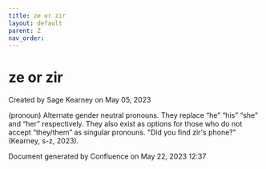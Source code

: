 ```yaml
---
title: ze or zir
layout: default
parent: Z
nav_order:
---
```


# ze or zir

Created by  Sage Kearney on May 05, 2023

(pronoun) Alternate gender neutral pronouns. They replace “he” “his” “she” and “her” respectively. They also exist as options for those who do not accept “they/them” as singular pronouns. &quot;Did you find zir's phone?&quot; (Kearney, s-z, 2023). 

Document generated by Confluence on May 22, 2023 12:37


